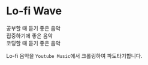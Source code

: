 # Lo-fi Wave    
  
공부할 때 듣기 좋은 음악  
집중하기에 좋은 음악  
코딩할 때 듣기 좋은 음악  
  
Lo-fi 음악을 `Youtube Music`에서 크롤링하여 파도타기합니다.